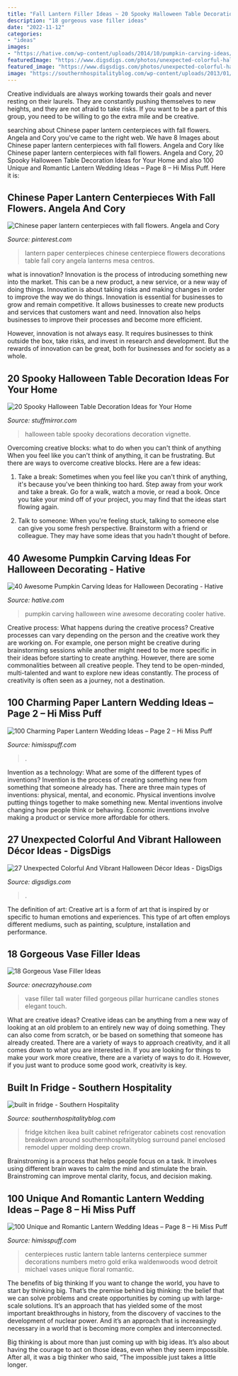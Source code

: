 ```yaml
---
title: "Fall Lantern Filler Ideas ~ 20 Spooky Halloween Table Decoration Ideas For Your Home"
description: "18 gorgeous vase filler ideas"
date: "2022-11-12"
categories:
- "ideas"
images:
- "https://hative.com/wp-content/uploads/2014/10/pumpkin-carving-ideas/30-wine-cooler-pumpkin.jpg"
featuredImage: "https://www.digsdigs.com/photos/unexpected-colorful-halloween-decor-ideas-25.jpg"
featured_image: "https://www.digsdigs.com/photos/unexpected-colorful-halloween-decor-ideas-25.jpg"
image: "https://southernhospitalityblog.com/wp-content/uploads/2013/01/built-in-fridge.jpg"
---
```



Creative individuals are always working towards their goals and never resting on their laurels. They are constantly pushing themselves to new heights, and they are not afraid to take risks. If you want to be a part of this group, you need to be willing to go the extra mile and be creative.

	

		
searching about Chinese paper lantern centerpieces with fall flowers. Angela and Cory you've came to the right web. We have 8 Images about Chinese paper lantern centerpieces with fall flowers. Angela and Cory like Chinese paper lantern centerpieces with fall flowers. Angela and Cory, 20 Spooky Halloween Table Decoration Ideas for Your Home and also 100 Unique and Romantic Lantern Wedding Ideas – Page 8 – Hi Miss Puff. Here it is:
		
    
## Chinese Paper Lantern Centerpieces With Fall Flowers. Angela And Cory

<img loading=lazy src="https://s-media-cache-ak0.pinimg.com/736x/8d/71/f1/8d71f11312ace6b48ebce655e7e8df75--paper-lantern-centerpieces-wedding-centerpieces.jpg" onerror="this.onerror=null;this.src='https://tse3.mm.bing.net/th?id=OIP.GdnxW7Fak06v4JN-9siAPwAAAA&amp;pid=15.1';" alt="Chinese paper lantern centerpieces with fall flowers. Angela and Cory">

_Source: pinterest.com_

>lantern paper centerpieces chinese centerpiece flowers decorations table fall cory angela lanterns mesa centros. 

	

what is innovation?
Innovation is the process of introducing something new into the market. This can be a new product, a new service, or a new way of doing things. Innovation is about taking risks and making changes in order to improve the way we do things.
Innovation is essential for businesses to grow and remain competitive. It allows businesses to create new products and services that customers want and need. Innovation also helps businesses to improve their processes and become more efficient.

However, innovation is not always easy. It requires businesses to think outside the box, take risks, and invest in research and development. But the rewards of innovation can be great, both for businesses and for society as a whole.

    
## 20 Spooky Halloween Table Decoration Ideas For Your Home

<img loading=lazy src="https://www.stuffmirror.com/wp-content/uploads/2018/10/Spooky-Halloween-Table-Decorations17.jpg" onerror="this.onerror=null;this.src='https://tse3.mm.bing.net/th?id=OIP.apYYbY7NztaQZJ8sYUQTUgHaIv&amp;pid=15.1';" alt="20 Spooky Halloween Table Decoration Ideas for Your Home">

_Source: stuffmirror.com_

>halloween table spooky decorations decoration vignette. 

	

Overcoming creative blocks: what to do when you can't think of anything
When you feel like you can't think of anything, it can be frustrating. But there are ways to overcome creative blocks. Here are a few ideas: 
1. Take a break: Sometimes when you feel like you can't think of anything, it's because you've been thinking too hard. Step away from your work and take a break. Go for a walk, watch a movie, or read a book. Once you take your mind off of your project, you may find that the ideas start flowing again.

2. Talk to someone: When you're feeling stuck, talking to someone else can give you some fresh perspective. Brainstorm with a friend or colleague. They may have some ideas that you hadn't thought of before.


    
## 40 Awesome Pumpkin Carving Ideas For Halloween Decorating - Hative

<img loading=lazy src="https://hative.com/wp-content/uploads/2014/10/pumpkin-carving-ideas/30-wine-cooler-pumpkin.jpg" onerror="this.onerror=null;this.src='https://tse4.mm.bing.net/th?id=OIP.8FEsfgfBW_9Kq2kfCDJ__AHaLr&amp;pid=15.1';" alt="40 Awesome Pumpkin Carving Ideas for Halloween Decorating - Hative">

_Source: hative.com_

>pumpkin carving halloween wine awesome decorating cooler hative. 

	

Creative process: What happens during the creative process?
Creative processes can vary depending on the person and the creative work they are working on. For example, one person might be creative during brainstorming sessions while another might need to be more specific in their ideas before starting to create anything. However, there are some commonalities between all creative people. They tend to be open-minded, multi-talented and want to explore new ideas constantly. The process of creativity is often seen as a journey, not a destination.

    
## 100 Charming Paper Lantern Wedding Ideas – Page 2 – Hi Miss Puff

<img loading=lazy src="https://www.himisspuff.com/wp-content/uploads/2016/05/colorful-hanging-paper-lanterns-wedding-decor.jpg" onerror="this.onerror=null;this.src='https://tse3.mm.bing.net/th?id=OIP.tuOKZx02f3CZy9O_Q5RdTgHaLH&amp;pid=15.1';" alt="100 Charming Paper Lantern Wedding Ideas – Page 2 – Hi Miss Puff">

_Source: himisspuff.com_

>. 

	

Invention as a technology: What are some of the different types of inventions?
Invention is the process of creating something new from something that someone already has. There are three main types of inventions: physical, mental, and economic. Physical inventions involve putting things together to make something new. Mental inventions involve changing how people think or behaving. Economic inventions involve making a product or service more affordable for others.

    
## 27 Unexpected Colorful And Vibrant Halloween Décor Ideas - DigsDigs

<img loading=lazy src="https://www.digsdigs.com/photos/unexpected-colorful-halloween-decor-ideas-25.jpg" onerror="this.onerror=null;this.src='https://tse3.mm.bing.net/th?id=OIP.EhmIg9uM5nbyYjVdRgwaQwHaJ7&amp;pid=15.1';" alt="27 Unexpected Colorful And Vibrant Halloween Décor Ideas - DigsDigs">

_Source: digsdigs.com_

>. 

	

The definition of art:
Creative art is a form of art that is inspired by or specific to human emotions and experiences. This type of art often employs different mediums, such as painting, sculpture, installation and performance.

    
## 18 Gorgeous Vase Filler Ideas

<img loading=lazy src="https://cdn.onecrazyhouse.com/wp-content/uploads/2016/04/vase-filler-ideas-3.jpg" onerror="this.onerror=null;this.src='https://tse4.mm.bing.net/th?id=OIP.KII8N_gKYMmFB9vyROXMiwAAAA&amp;pid=15.1';" alt="18 Gorgeous Vase Filler Ideas">

_Source: onecrazyhouse.com_

>vase filler tall water filled gorgeous pillar hurricane candles stones elegant touch. 

	

What are creative ideas?
Creative ideas can be anything from a new way of looking at an old problem to an entirely new way of doing something. They can also come from scratch, or be based on something that someone has already created. There are a variety of ways to approach creativity, and it all comes down to what you are interested in. If you are looking for things to make your work more creative, there are a variety of ways to do it. However, if you just want to produce some good work, creativity is key.

    
## Built In Fridge - Southern Hospitality

<img loading=lazy src="https://southernhospitalityblog.com/wp-content/uploads/2013/01/built-in-fridge.jpg" onerror="this.onerror=null;this.src='https://tse4.mm.bing.net/th?id=OIP.slZlG57Ivxk7ZQcwsIGePgHaLH&amp;pid=15.1';" alt="built in fridge - Southern Hospitality">

_Source: southernhospitalityblog.com_

>fridge kitchen ikea built cabinet refrigerator cabinets cost renovation breakdown around southernhospitalityblog surround panel enclosed remodel upper molding deep crown. 

	

Brainstroming is a process that helps people focus on a task. It involves using different brain waves to calm the mind and stimulate the brain. Brainstroming can improve mental clarity, focus, and decision making.

    
## 100 Unique And Romantic Lantern Wedding Ideas – Page 8 – Hi Miss Puff

<img loading=lazy src="http://www.himisspuff.com/wp-content/uploads/2016/05/Rustic-lanterns-resting-in-lush-floral-wreaths-make-for-lovely-centerpieces.jpg" onerror="this.onerror=null;this.src='https://tse4.mm.bing.net/th?id=OIP.9R-E_S1qK02-7b3qpen1QgHaLH&amp;pid=15.1';" alt="100 Unique and Romantic Lantern Wedding Ideas – Page 8 – Hi Miss Puff">

_Source: himisspuff.com_

>centerpieces rustic lantern table lanterns centerpiece summer decorations numbers metro gold erika waldenwoods wood detroit michael vases unique floral romantic. 

	

The benefits of big thinking
If you want to change the world, you have to start by thinking big. That’s the premise behind big thinking: the belief that we can solve problems and create opportunities by coming up with large-scale solutions.
It’s an approach that has yielded some of the most important breakthroughs in history, from the discovery of vaccines to the development of nuclear power. And it’s an approach that is increasingly necessary in a world that is becoming more complex and interconnected.

Big thinking is about more than just coming up with big ideas. It’s also about having the courage to act on those ideas, even when they seem impossible. After all, it was a big thinker who said, “The impossible just takes a little longer.

